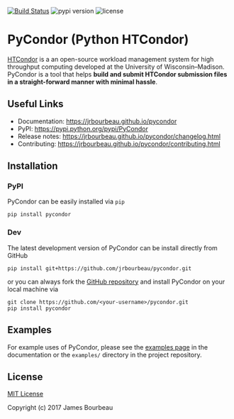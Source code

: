 [![Build Status](https://travis-ci.org/jrbourbeau/pycondor.svg?branch=master)](https://travis-ci.org/jrbourbeau/pycondor)
![pypi version](https://img.shields.io/pypi/v/pycondor.svg 'pypi version')
![license](https://img.shields.io/pypi/l/pycondor.svg 'license')

# PyCondor (Python HTCondor)

[HTCondor](https://research.cs.wisc.edu/htcondor/) is a an open-source workload management system for high throughput computing developed at the University of Wisconsin–Madison. PyCondor is a tool that helps **build and submit HTCondor submission files in a straight-forward manner with minimal hassle**.


## Useful Links

* Documentation: https://jrbourbeau.github.io/pycondor
* PyPI: https://pypi.python.org/pypi/PyCondor
* Release notes: https://jrbourbeau.github.io/pycondor/changelog.html
* Contributing: https://jrbourbeau.github.io/pycondor/contributing.html


## Installation

### PyPI

PyCondor can be easily installed via `pip`

```
pip install pycondor
```

### Dev

The latest development version of PyCondor can be install directly from GitHub

```
pip install git+https://github.com/jrbourbeau/pycondor.git
```

or you can always fork the [GitHub repository](https://github.com/jrbourbeau/pycondor) and install PyCondor on your local machine via

```
git clone https://github.com/<your-username>/pycondor.git
pip install pycondor
```


## Examples

For example uses of PyCondor, please see the [examples page](https://jrbourbeau.github.io/pycondor/examples.html) in the documentation or the `examples/` directory in the project repository.


## License

[MIT License](LICENSE)

Copyright (c) 2017 James Bourbeau
